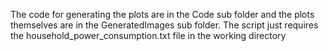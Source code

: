 The code for generating the plots are in the Code sub folder and the plots themselves are in the GeneratedImages sub folder. 
The script just requires the household_power_consumption.txt file in the working directory 